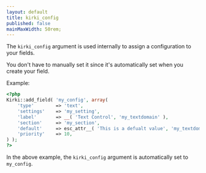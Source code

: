```yaml
---
layout: default
title: kirki_config
published: false
mainMaxWidth: 50rem;
---
```



The `kirki_config` argument is used internally to assign a configuration to your fields.

You don't have to manually set it since it's automatically set when you create your field.

Example:

```php
<?php
Kirki::add_field( 'my_config', array(
    'type'        => 'text',
    'settings'    => 'my_setting',
    'label'       => __( 'Text Control', 'my_textdomain' ),
    'section'     => 'my_section',
    'default'     => esc_attr__( 'This is a defualt value', 'my_textdomain' ),
    'priority'    => 10,
) );
?>
```

In the above example, the `kirki_config` argument is automatically set to `my_config`.
